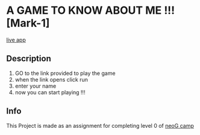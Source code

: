 
# A GAME TO KNOW ABOUT ME !!! [Mark-1]

[live app](https://replit.com/@sagewizard/end-game?embed=1&output=1#index.js)

## Description

1. GO to the link provided to play the game
1. when the link opens click run 
1. enter your name
1. now you can start playing !!!

## Info

This Project is made as an assignment for completing level 0 of  [neoG camp](https://neog.camp/qualifier/point-system)
